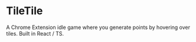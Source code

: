 # TileTile
A Chrome Extension idle game where you generate points by hovering over tiles. Built in React / TS.